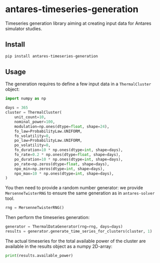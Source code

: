 # antares-timeseries-generation

Timeseries generation library aiming at creating input data
for Antares simulator studies.

## Install

```bash
pip install antares-timeseries-generation
```

## Usage

The generation requires to define a few input data in a `ThermalCluster` object: 

```python
import numpy as np

days = 365
cluster = ThermalCluster(
    unit_count=10,
    nominal_power=100,
    modulation=np.ones(dtype=float, shape=24),
    fo_law=ProbabilityLaw.UNIFORM,
    fo_volatility=0,
    po_law=ProbabilityLaw.UNIFORM,
    po_volatility=0,
    fo_duration=10 * np.ones(dtype=int, shape=days),
    fo_rate=0.2 * np.ones(dtype=float, shape=days),
    po_duration=10 * np.ones(dtype=int, shape=days),
    po_rate=np.zeros(dtype=float, shape=days),
    npo_min=np.zeros(dtype=int, shape=days),
    npo_max=10 * np.ones(dtype=int, shape=days),
)
```

You then need to provide a random number generator: we provide `MersenneTwisterRNG` 
to ensure the same generation as in `antares-solver` tool.
```python
rng = MersenneTwisterRNG()
```

Then perform the timeseries generation:

```python
generator = ThermalDataGenerator(rng=rng, days=days)
results = generator.generate_time_series_for_clusters(cluster, 1)
```

The actual timeseries for the total available power of the cluster are available in
the results object as a numpy 2D-array:
```python
print(results.available_power)
```
